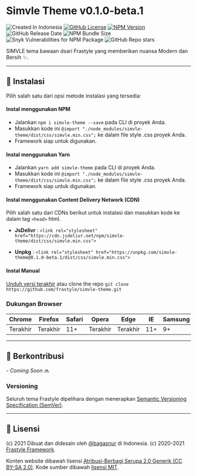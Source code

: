 # Simvle Theme v0.1.0-beta.1

![Created In Indonesia](https://img.shields.io/badge/created%20in-Indonesia-red?style=flat-square)
[![GitHub License](https://img.shields.io/github/license/frastyle/simvle-theme?style=flat-square)](https://github.com/frastyle/simvle-theme/blob/main/LICENSE)
[![NPM Version](https://img.shields.io/npm/v/simvle-theme?style=flat-square)](https://www.npmjs.com/package/simvle-theme)
![GitHub Release Date](https://img.shields.io/github/release-date/frastyle/simvle-theme?style=flat-square)
![NPM Bundle Size](https://img.shields.io/bundlephobia/min/simvle-theme?style=flat-square)
![Snyk Vulnerabilities for NPM Package](https://img.shields.io/snyk/vulnerabilities/npm/simvle-theme?style=flat-square)
![GitHub Repo stars](https://img.shields.io/github/stars/frastyle/simvle-theme?style=social)

SIMVLE tema bawaan dsari Frastyle yang memberikan nuansa Modern dan Bersih ✨.

_________________________________________________________________________________________________

## 📌 Instalasi

Pilih salah satu dari opsi metode instalasi yang tersedia:

#### Instal menggunakan NPM
- Jalankan `npm i simvle-theme --save` pada CLI di proyek Anda.
- Masukkan kode ini `@import "./node_modules/simvle-theme/dist/css/simvle.min.css";` ke dalam file style .css proyek Anda.
- Framework siap untuk digunakan.

#### Instal menggunakan Yarn
- Jalankan `yarn add simvle-theme` pada CLI di proyek Anda.
- Masukkan kode ini `@import "./node_modules/simvle-theme/dist/css/simvle.min.css";` ke dalam file style .css proyek Anda.
- Framework siap untuk digunakan.

#### Instal menggunakan Content Delivery Network (CDN)
Pilih salah satu dari CDNs berikut untuk instalasi dan masukkan kode ke dalam tag `<head>` html.
- **JsDelivr** : `<link rel="stylesheet" href="https://cdn.jsdelivr.net/npm/simvle-theme/dist/css/simvle.min.css">`

- **Unpkg** : `<link rel="stylesheet" href="https://unpkg.com/simvle-theme@0.1.0-beta.1/dist/css/simvle.min.css">`

#### Instal Manual
[Unduh versi terakhir](https://github.com/frastyle/simvle-theme/releases/download/v0.1.0-beta.1/simvle-theme-by-frastyle-v0.1.0-beta.1.zip)
atau clone the repo
`git clone https://github.com/frastyle/simvle-theme.git`

### Dukungan Browser

| Chrome    | Firefox   | Safari    | Opera     | Edge      | IE    | Samsung |
| ---       | ---       | ---       | ---       | ---       | ---   | ---     |
| Terakhir  | Terakhir  | 11+       | Terakhir  | Terakhir  | 11+   | 9+      |

_________________________________________________________________________________________________

## 🌱 Berkontribusi

_- Coming Soon_ 🔜

### Versioning

Seluruh tema Frastyle dipelihara dengan menerapkan [Semantic Versioning Specification (SemVer)](http://semver.org).

_________________________________________________________________________________________________

## 📄 Lisensi

(c) 2021 Dibuat dan didesain oleh [@bagasnur](https://github.com/bagasnur) di Indonesia.
(c) 2020-2021 [Frastyle Framework](https://github.com/frastyle).

Konten website dibawah lisensi [Atribusi-Berbagi Serupa 2.0 Generik (CC BY-SA 2.0)](https://creativecommons.org/licenses/by-sa/2.0).
Kode sumber dibawah [lisensi MIT](https://github.com/frastyle/simvle-theme/blob/main/LICENSE).
